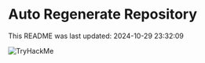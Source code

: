 # Auto Regenerate Repository

This README was last updated: 2024-10-29 23:32:09

 ![TryHackMe](https://tryhackme.com/badge/533634)